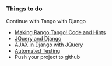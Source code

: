 ### Things to do

Continue with Tango with Django

* [Making Rango Tango! Code and Hints](http://www.tangowithdjango.com/book17/chapters/tango_too.html)
* [JQuery and Django](http://www.tangowithdjango.com/book17/chapters/jquery.html)
* [AJAX in Django with JQuery](http://www.tangowithdjango.com/book17/chapters/ajax.html)
* [Automated Testing](http://www.tangowithdjango.com/book17/chapters/test.html)
* Push your project to github
